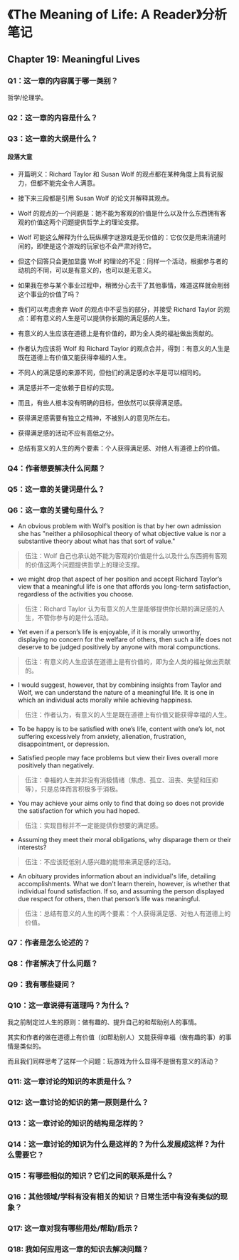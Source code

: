 # 《The Meaning of Life: A Reader》分析笔记

## Chapter 19: Meaningful Lives

### Q1：这一章的内容属于哪一类别？

哲学/伦理学。

### Q2：这一章的内容是什么？

### Q3：这一章的大纲是什么？

#### 段落大意

- 开篇明义：Richard Taylor 和 Susan Wolf 的观点都在某种角度上具有说服力，但都不能完全令人满意。

- 接下来三段都是引用 Susan Wolf 的论文并解释其观点。

- Wolf 的观点的一个问题是：她不能为客观的价值是什么以及什么东西拥有客观的价值这两个问题提供哲学上的理论支撑。

- Wolf 可能这么解释为什么玩纵横字谜游戏是无价值的：它仅仅是用来消遣时间的，即使是这个游戏的玩家也不会严肃对待它。

- 但这个回答只会更加显露 Wolf 的理论的不足：同样一个活动，根据参与者的动机的不同，可以是有意义的，也可以是无意义。

- 如果我在参与某个事业过程中，稍微分心去干了其他事情，难道这样就会削弱这个事业的价值了吗？

- 我们可以考虑舍弃 Wolf 的观点中不妥当的部分，并接受 Richard Taylor 的观点：即有意义的人生是可以提供你长期的满足感的人生。

- 有意义的人生应该在道德上是有价值的，即为全人类的福祉做出贡献的。

- 作者认为应该将 Wolf 和 Richard Taylor 的观点合并，得到：有意义的人生是既在道德上有价值又能获得幸福的人生。

- 不同人的满足感的来源不同，但他们的满足感的水平是可以相同的。

- 满足感并不一定依赖于目标的实现。

- 而且，有些人根本没有明确的目标，但依然可以获得满足感。

- 获得满足感需要有独立之精神，不被别人的意见所左右。

- 获得满足感的活动不应有高低之分。

- 总结有意义的人生的两个要素：个人获得满足感、对他人有道德上的价值。

### Q4：作者想要解决什么问题？

### Q5：这一章的关键词是什么？

### Q6：这一章的关键句是什么？

- An obvious problem with Wolf’s position is that by her own admission
  she has "neither a philosophical theory of what objective value is nor a substantive theory about what has that sort of value."

> 伍注：Wolf 自己也承认她不能为客观的价值是什么以及什么东西拥有客观的价值这两个问题提供哲学上的理论支撑。

- we might drop that aspect of her position and accept Richard Taylor’s view that
  a meaningful life is one that affords you long-term satisfaction, regardless of the activities you choose.

> 伍注：Richard Taylor 认为有意义的人生是能够提供你长期的满足感的人生，不管你参与的是什么活动。

- Yet even if a person’s life is enjoyable,
  if it is morally unworthy, displaying no concern for the welfare of others,
  then such a life does not deserve to be judged positively by anyone with moral compunctions.

> 伍注：有意义的人生应该在道德上是有价值的，即为全人类的福祉做出贡献的。

- I would suggest, however, that by combining insights from Taylor and Wolf, we can understand the nature of a meaningful life.
  It is one in which an individual acts morally while achieving happiness.

> 伍注：作者认为，有意义的人生是既在道德上有价值又能获得幸福的人生。

- To be happy is to be satisfied with one’s life, content with one’s lot,
  not suffering excessively from anxiety, alienation, frustration, disappointment, or depression.

- Satisfied people may face problems but view their lives overall more positively than negatively.

> 伍注：幸福的人生并非没有消极情绪（焦虑、孤立、沮丧、失望和压抑等），只是总体而言积极多于消极。

- You may achieve your aims only to find that doing so does not provide the satisfaction for which you had hoped.

> 伍注：实现目标并不一定能提供你想要的满足感。

- Assuming they meet their moral obligations, why disparage them or their interests?

> 伍注：不应该贬低别人感兴趣的能带来满足感的活动。

- An obituary provides information about an individual's life, detailing accomplishments.
  What we don't learn therein, however, is whether that individual found satisfaction.
  If so, and assuming the person displayed due respect for others, then that person’s life was meaningful.

> 伍注：总结有意义的人生的两个要素：个人获得满足感、对他人有道德上的价值。

### Q7：作者是怎么论述的？

### Q8：作者解决了什么问题？

### Q9：我有哪些疑问？

### Q10：这一章说得有道理吗？为什么？

我之前制定过人生的原则：做有趣的、提升自己的和帮助别人的事情。

其实和作者的做在道德上有价值（如帮助别人）又能获得幸福（做有趣的事）的事情是类似的。

而且我们同样思考了这样一个问题：玩游戏为什么显得不是很有意义的活动？

### Q11: 这一章讨论的知识的本质是什么？

### Q12: 这一章讨论的知识的第一原则是什么？

### Q13：这一章讨论的知识的结构是怎样的？

### Q14：这一章讨论的知识为什么是这样的？为什么发展成这样？为什么需要它？

### Q15：有哪些相似的知识？它们之间的联系是什么？

### Q16：其他领域/学科有没有相关的知识？日常生活中有没有类似的现象？

### Q17: 这一章对我有哪些用处/帮助/启示？

### Q18: 我如何应用这一章的知识去解决问题？

